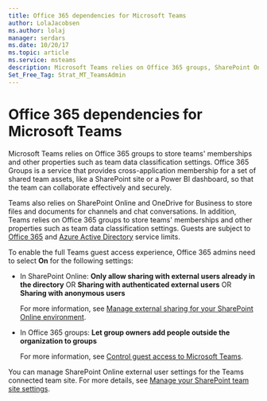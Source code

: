 ```yaml
---
title: Office 365 dependencies for Microsoft Teams
author: LolaJacobsen
ms.author: lolaj
manager: serdars
ms.date: 10/20/17
ms.topic: article
ms.service: msteams
description: Microsoft Teams relies on Office 365 groups, SharePoint Online, and OneDrive for Business.
Set_Free_Tag: Strat_MT_TeamsAdmin
---
```


Office 365 dependencies for Microsoft Teams
===========================================

Microsoft Teams relies on Office 365 groups to store teams' memberships and other properties such as team data classification settings. Office 365 Groups is a service that provides cross-application membership for a set of shared team assets, like a SharePoint site or a Power BI dashboard, so that the team can collaborate effectively and securely. 

Teams also relies on SharePoint Online and OneDrive for Business to store files and documents for channels and chat conversations. In addition, Teams relies on Office 365 groups to store teams' memberships and other properties such as team data classification settings. Guests are subject to  [Office 365](https://go.microsoft.com/fwlink/p/?linkid=282347) and [Azure Active Directory](https://go.microsoft.com/fwlink/p/?linkid=853019) service limits.
  
    
    
To enable the full Teams guest access experience, Office 365 admins need to select **On** for the following settings:
  
    
    

- In SharePoint Online: **Only allow sharing with external users already in the directory** OR **Sharing with authenticated external users** OR **Sharing with anonymous users**
    
    For more information, see [Manage external sharing for your SharePoint Online environment](https://support.office.com/en-us/article/Manage-external-sharing-for-your-SharePoint-Online-environment-c8a462eb-0723-4b0b-8d0a-70feafe4be85).
    
  
- In Office 365 groups: **Let group owners add people outside the organization to groups**
    
    For more information, see [Control guest access to Microsoft Teams](#controlguest).
  

You can manage SharePoint Online external user settings for the Teams connected team site. For more details, see  [Manage your SharePoint team site settings](https://support.office.com/en-us/article/Manage-your-SharePoint-team-site-settings-8376034d-d0c7-446e-9178-6ab51c58df42).
